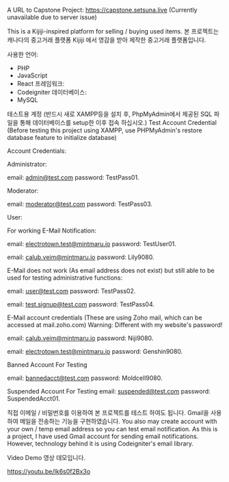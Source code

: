 A URL to Capstone Project: https://capstone.setsuna.live (Currently unavailable due to server issue)

This is a Kijiji-inspired platform for selling / buying used items.
본 프로젝트는 캐나다의 중고거래 플랫폼 Kijiji 에서 영감을 받아 제작한 중고거래 플랫폼입니다.

사용한 언어:
- PHP
- JavaScript
- React
프레임워크:
- Codeigniter
데이터베이스:
- MySQL

테스트용 계정 (반드시 새로 XAMPP등을 설치 후, PhpMyAdmin에서 제공된 SQL 파일을 통해 데이터베이스를 setup한 이후 접속 하십시오.)
Test Account Credential (Before testing this project using XAMPP, use PHPMyAdmin's restore database feature to initialize database)

Account Credentials:

Administrator:

email: admin@test.com
password: TestPass01.

Moderator:

email: moderator@test.com
password: TestPass03.

User:

For working E-Mail Notification:

email: electrotown.test@mintmaru.io
password: TestUser01.

email: calub.veim@mintmaru.io
password: Lily9080.

E-Mail does not work (As email address does not exist) but still able to be used for testing administrative functions:

email: user@test.com
password: TestPass02.

email: test.signup@test.com
password: TestPass04.

E-Mail account credentials (These are using Zoho mail, which can be accessed at mail.zoho.com)
Warning: Different with my website's password!

email: calub.veim@mintmaru.io
password: Niji9080.

email: electrotown.test@mintmaru.io
password: Genshin9080.

Banned Account For Testing

email: bannedacct@test.com
password: Moldcell9080.

Suspended Account For Testing
email: suspended@test.com
password: SuspendedAcct01.

직접 이메일 / 비밀번호를 이용하여 본 프로젝트를 테스트 하여도 됩니다. Gmail을 사용하여 메일을 전송하는 기능을 구현하였습니다.
You also may create account with your own / temp email address so you can test email notification. 
As this is a project, I have used Gmail account for sending email notifications. However, technology behind it
is using Codeigniter's email library.

Video Demo
영상 데모입니다.

https://youtu.be/Ik6s0f2Bx3o

